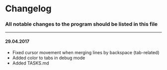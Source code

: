 # Changelog

### All notable changes to the program should be listed in this file

---

#### 29.04.2017

* Fixed cursor movement when merging lines by backspace (tab-related)
* Added color to tabs in debug mode
* Added TASKS.md
